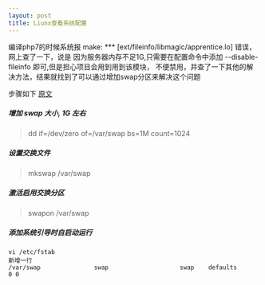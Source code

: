 ```yaml
---
layout: post
title: Liunx查看系统配置
---
```


编译php7的时候系统报 make: *** [ext/fileinfo/libmagic/apprentice.lo] 错误，网上查了一下，说是 
因为服务器内存不足1G,只需要在配置命令中添加 --disable-fileinfo 即可,但是担心项目会用到用到该模块，
不便禁用，并查了一下其他的解决方法，结果就找到了可以通过增加swap分区来解决这个问题

步骤如下 [原文](http://blog.csdn.net/zhouzme/article/details/19578025)

##### 增加 swap 大小, 1G 左右
> dd if=/dev/zero of=/var/swap bs=1M count=1024

##### 设置交换文件
> mkswap /var/swap 

##### 激活启用交换分区
> swapon /var/swap 

##### 添加系统引导时自启动运行
    
    vi /etc/fstab
    新增一行
    /var/swap               swap                    swap    defaults        0 0 

